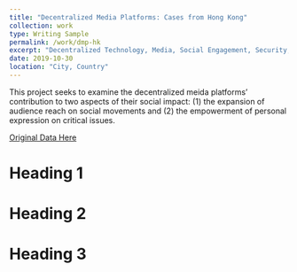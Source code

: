 ```yaml
---
title: "Decentralized Media Platforms: Cases from Hong Kong"
collection: work
type: Writing Sample
permalink: /work/dmp-hk
excerpt: "Decentralized Technology, Media, Social Engagement, Security, Hong Kong"
date: 2019-10-30
location: "City, Country"
---
```


This project seeks to examine the decentralized meida platforms’ contribution to two aspects of their social impact:
(1) the expansion of audience reach on social movements and (2) the empowerment of personal expression on critical issues.

[Original Data Here](https://github.com/ginxiaojinzheng/dmp_hk)


Heading 1
======

Heading 2
======

Heading 3
======
